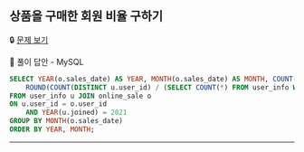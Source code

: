 ## **상품을 구매한 회원 비율 구하기**

🔒 [문제 보기](https://school.programmers.co.kr/learn/courses/30/lessons/131534)

🔑 풀이 답안 - MySQL

```SQL
SELECT YEAR(o.sales_date) AS YEAR, MONTH(o.sales_date) AS MONTH, COUNT(DISTINCT u.user_id) AS PUCHASED_USERS,
    ROUND(COUNT(DISTINCT u.user_id) / (SELECT COUNT(*) FROM user_info WHERE YEAR(joined) = 2021), 1) AS PUCHASED_RATIO
FROM user_info u JOIN online_sale o
ON u.user_id = o.user_id
    AND YEAR(u.joined) = 2021
GROUP BY MONTH(o.sales_date)
ORDER BY YEAR, MONTH;
```

------
